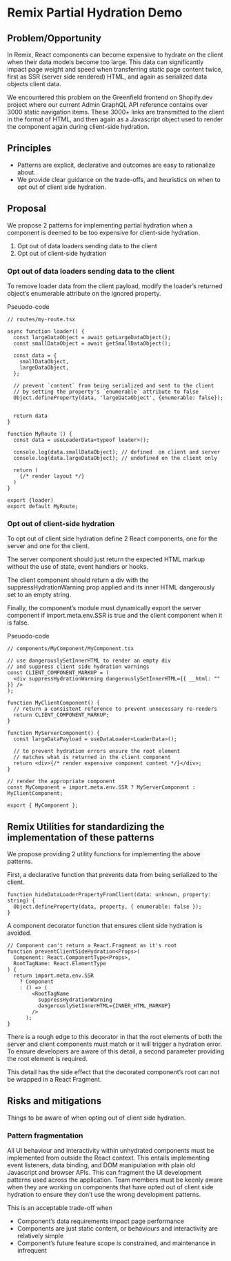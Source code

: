 # Remix Partial Hydration Demo

## Problem/Opportunity

In Remix, React components can become expensive to hydrate on the client when their data models become too large. This data can significantly impact page weight and speed when transferring static page content twice, first as SSR (server side rendered) HTML, and again as serialized data objects client data.

We encountered this problem on the Greenfield frontend on Shopify.dev project where our current Admin GraphQL API reference contains over 3000 static navigation items. These 3000+ links are transmitted to the client in the format of HTML, and then again as a Javascript object used to render the component again during client-side hydration.

## Principles

- Patterns are explicit, declarative and outcomes are easy to rationalize about.
- We provide clear guidance on the trade-offs, and heuristics on when to opt out of client side hydration.

## Proposal

We propose 2 patterns for implementing partial hydration when a component is deemed to be too expensive for client-side hydration.

1. Opt out of data loaders sending data to the client
2. Opt out of client-side hydration

### Opt out of data loaders sending data to the client

To remove loader data from the client payload,
modify the loader’s returned object’s enumerable attribute on the ignored property.

Pseuodo-code

```tsx
// routes/my-route.tsx

async function loader() {
  const largeDataObject = await getLargeDataObject();
  const smallDataObject = await getSmallDataObject();

  const data = {
    smallDataObject,
    largeDataObject,
  };

  // prevent `content` from being serialized and sent to the client
  // by setting the property's `enumerable` attribute to false
  Object.defineProperty(data, 'largeDataObject', {enumerable: false});


  return data
}

function MyRoute () {
  const data = useLoaderData<typeof loader>();

  console.log(data.smallDataObject); // defined  on client and server
  console.log(data.largeDataObject); // undefined on the client only

  return (
    {/* render layout */}
  )
}

export {loader)
export default MyRoute;
```

### Opt out of client-side hydration

To opt out of client side hydration define 2 React components, one for the server and one for the client.

The server component should just return the expected HTML markup without the use of state, event handlers or hooks.

The client component should return a div with the suppressHydrationWarning prop applied and its inner HTML dangerously set to an empty string.

Finally, the component’s module must dynamically export the server component if import.meta.env.SSR is true and the client component when it is false.

Pseuodo-code

```tsx
// components/MyComponent/MyComponent.tsx

// use dangerouslySetInnerHTML to render an empty div
// and suppress client side hydration warnings
const CLIENT_COMPONENT_MARKUP = (
  <div suppressHydrationWarning dangerouslySetInnerHTML={{ __html: "" }} />
);

function MyClientComponent() {
  // return a consistent reference to prevent unnecessary re-renders
  return CLIENT_COMPONENT_MARKUP;
}

function MyServerComponent() {
  const largeDataPayload = useDataLoader<LoaderData>();

  // to prevent hydration errors ensure the root element
  // matches what is returned in the client component
  return <div>{/* render expensive component content */}</div>;
}

// render the appropriate component
const MyComponent = import.meta.env.SSR ? MyServerComponent : MyClientComponent;

export { MyComponent };
```

## Remix Utilities for standardizing the implementation of these patterns

We propose providing 2 utility functions for implementing the above patterns.

First, a declarative function that prevents data from being serialized to the client.

```tsx
function hideDataLoaderPropertyFromClient(data: unknown, property: string) {
  Object.defineProperty(data, property, { enumerable: false });
}
```

A component decorator function that ensures client side hydration is avoided.

```tsx
// Component can't return a React.Fragment as it's root
function preventClientSideHydration<Props>(
  Component: React.ComponentType<Props>,
  RootTagName: React.ElementType
) {
  return import.meta.env.SSR
    ? Component
    : () => (
        <RootTagName
          suppressHydrationWarning
          dangerouslySetInnerHTML={INNER_HTML_MARKUP}
        />
      );
}
```

There is a rough edge to this decorator in that the root elements of both the server and client components must match or it will trigger a hydration error. To ensure developers are aware of this detail, a second parameter providing the root element is required.

This detail has the side effect that the decorated component’s root can not be wrapped in a React Fragment.

## Risks and mitigations

Things to be aware of when opting out of client side hydration.

### Pattern fragmentation

All UI behaviour and interactivity within unhydrated components must be implemented from outside the React context. This entails implementing event listeners, data binding, and DOM manipulation with plain old Javascript and browser APIs. This can fragment the UI development patterns used across the application. Team members must be keenly aware when they are working on components that have opted out of client side hydration to ensure they don’t use the wrong development patterns.

This is an acceptable trade-off when

- Component’s data requirements impact page performance
- Components are just static content, or behaviours and interactivity are relatively simple
- Component’s future feature scope is constrained, and maintenance in infrequent
